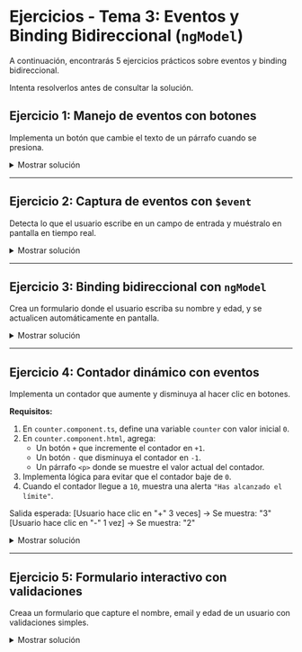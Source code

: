 # **Ejercicios - Tema 3: Eventos y Binding Bidireccional (`ngModel`)**

A continuación, encontrarás 5 ejercicios prácticos sobre eventos y binding bidireccional.

Intenta resolverlos antes de consultar la solución.

## **Ejercicio 1: Manejo de eventos con botones**

Implementa un botón que cambie el texto de un párrafo cuando se presiona.

<details><summary>Mostrar solución</summary>

```ts
export class EventosComponent {
  mensaje: string = "Texto original";

  cambiarTexto() {
    this.mensaje = "Texto cambiado!";
  }
}
```

```html
<p>{{ mensaje }}</p>
<button (click)="cambiarTexto()">Cambiar texto</button>
```

</details>

---

## **Ejercicio 2: Captura de eventos con `$event`**

Detecta lo que el usuario escribe en un campo de entrada y muéstralo en pantalla en tiempo real.

<details><summary>Mostrar solución</summary>

```ts
export class EventosComponent {
  inputText: string = "";

  actualizarTexto(event: Event) {
    this.inputText = (event.target as HTMLInputElement).value;
  }
}
```

```html
<input (input)="actualizarTexto($event)" placeholder="Escribe algo" />
<p>Has escrito: {{ inputText }}</p>
```

</details>

---

## **Ejercicio 3: Binding bidireccional con `ngModel`**

Crea un formulario donde el usuario escriba su nombre y edad, y se actualicen automáticamente en pantalla.

<details><summary>Mostrar solución</summary>

```ts
export class FormularioComponent {
  name: string = "";
  age: number = 0;
}
```

```html
<input [(ngModel)]="name" placeholder="Nombre" />
<input [(ngModel)]="age" type="number" placeholder="Edad" />
<p>Hola {{ name }}, tienes {{ age }} años.</p>
```

</details>

---

## **Ejercicio 4: Contador dinámico con eventos**

Implementa un contador que aumente y disminuya al hacer clic en botones.

**Requisitos:**

1. En `counter.component.ts`, define una variable `counter` con valor inicial `0`.
2. En `counter.component.html`, agrega:
   - Un botón `+` que incremente el contador en `+1`.
   - Un botón `-` que disminuya el contador en `-1`.
   - Un párrafo `<p>` donde se muestre el valor actual del contador.
3. Implementa lógica para evitar que el contador baje de `0`.
4. Cuando el contador llegue a `10`, muestra una alerta `"Has alcanzado el límite"`.

Salida esperada:
[Usuario hace clic en "+" 3 veces] → Se muestra: "3" [Usuario hace clic en "-" 1 vez] → Se muestra: "2"

<details><summary>Mostrar solución</summary>

```ts
export class ContadorComponent {
  counter: number = 0;

  increase() {
    if (this.counter < 10) {
      this.counter++;
    } else {
      alert("Has alcanzado el límite");
    }
  }

  decrease() {
    if (this.counter > 0) {
      this.counter--;
    }
  }
}
```

```html
<p>Contador: {{ counter }}</p>
<button (click)="increase()">+</button>
<button (click)="decrease()">-</button>
```

</details>

---

## **Ejercicio 5: Formulario interactivo con validaciones**

Creaa un formulario que capture el nombre, email y edad de un usuario con validaciones simples.

<details><summary>Mostrar solución</summary>

```ts
export class FormComponent {
  name: string = "";
  email: string = "";
  age: number | null = null;
  message: string = "";

  validateForm() {
    if (!this.name) {
      this.message = "El nombre es obligatorio";
      return;
    }
    if (!this.email.includes("@")) {
      this.message = "Email no válido";
      return;
    }
    if (!this.age || this.age < 18) {
      this.message = "Debes ser mayor de edad";
      return;
    }
    this.message = "Formulario enviado correctamente";
  }
}
```

```html
<input [(ngModel)]="name" placeholder="Nombre" />
<input [(ngModel)]="email" placeholder="Email" />
<input [(ngModel)]="age" type="number" placeholder="Edad" />
<button (click)="validateForm()">Enviar</button>
<p>{{ message }}</p>
```

</details>
